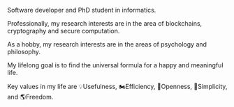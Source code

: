 <!--
**stanbar/stanbar** is a ✨ _special_ ✨ repository because its `README.md` (this file) appears on your GitHub profile.

Here are some ideas to get you started:

- 🔭 I’m currently working on ...
- 🌱 I’m currently learning ...
- 👯 I’m looking to collaborate on ...
- 🤔 I’m looking for help with ...
- 💬 Ask me about ...
- 📫 How to reach me: ...
- 😄 Pronouns: ...
- ⚡ Fun fact: ...
-->

Software developer and PhD student in informatics.

Professionally, my research interests are in the area of blockchains, cryptography and secure computation.

As a hobby, my research interests are in the areas of psychology and philosophy.

My lifelong goal is to find the universal formula for a happy and meaningful life.

Key values in my life are 💡Usefulness, 🏍️Efficiency, 🧠Openness, 🍎Simplicity, and 🌎Freedom.
